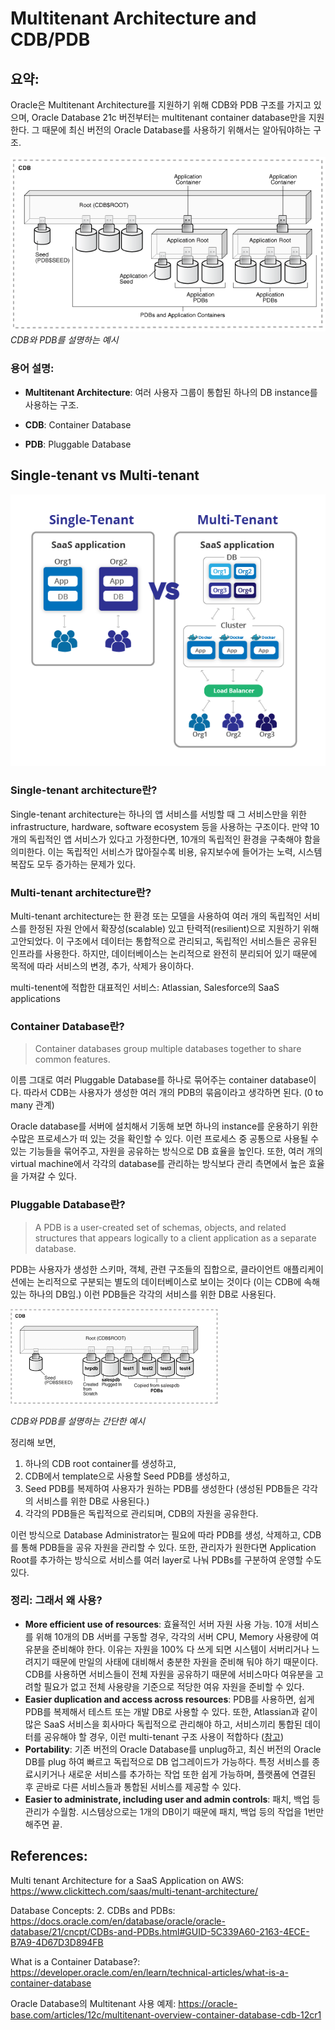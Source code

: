 # Multitenant Architecture and CDB/PDB

## 요약:

Oracle은 Multitenant Architecture를 지원하기 위해 CDB와 PDB 구조를 가지고 있으며, Oracle Database 21c 버전부터는 multitenant container database만을 지원한다. 그 때문에 최신 버전의 Oracle Database를 사용하기 위해서는 알아둬야하는 구조.

![CDB, PDB 설명 - COMPLEX 버전](/hong/img/CDB-PDB-complex-version.png)
_CDB와 PDB를 설명하는 예시_

### 용어 설명:

- **Multitenant Architecture**: 여러 사용자 그룹이 통합된 하나의 DB instance를 사용하는 구조.

- **CDB**: Container Database

- **PDB**: Pluggable Database

## Single-tenant vs Multi-tenant

![CDB, PDB 설명 - COMPLEX 버전](/hong/img/Single-tenant-Multy-tenat-33.png)

### Single-tenant architecture란?

Single-tenant architecture는 하나의 앱 서비스를 서빙할 때 그 서비스만을 위한 infrastructure, hardware, software ecosystem 등을 사용하는 구조이다. 만약 10개의 독립적인 앱 서비스가 있다고 가정한다면, 10개의 독립적인 환경을 구축해야 함을 의미한다. 이는 독립적인 서비스가 많아질수록 비용, 유지보수에 들어가는 노력, 시스템 복잡도 모두 증가하는 문제가 있다.

### Multi-tenant architecture란?

Multi-tenant architecture는 한 환경 또는 모델을 사용하여 여러 개의 독립적인 서비스를 한정된 자원 안에서 확장성(scalable) 있고 탄력적(resilient)으로 지원하기 위해 고안되었다. 이 구조에서 데이터는 통합적으로 관리되고, 독립적인 서비스들은 공유된 인프라를 사용한다. 하지만, 데이터베이스는 논리적으로 완전히 분리되어 있기 때문에 목적에 따라 서비스의 변경, 추가, 삭제가 용이하다.

multi-tenent에 적합한 대표적인 서비스: Atlassian, Salesforce의 SaaS applications

### Container Database란?

> Container databases group multiple databases together to share common features.

이름 그대로 여러 Pluggable Database를 하나로 묶어주는 container database이다. 따라서 CDB는 사용자가 생성한 여러 개의 PDB의 묶음이라고 생각하면 된다. (0 to many 관계)

Oracle database를 서버에 설치해서 기동해 보면 하나의 instance를 운용하기 위한 수많은 프로세스가 떠 있는 것을 확인할 수 있다. 이런 프로세스 중 공통으로 사용될 수 있는 기능들을 묶어주고, 자원을 공유하는 방식으로 DB 효율을 높인다. 또한, 여러 개의 virtual machine에서 각각의 database를 관리하는 방식보다 관리 측면에서 높은 효율을 가져갈 수 있다.

### Pluggable Database란?

> A PDB is a user-created set of schemas, objects, and related structures that appears logically to a client application as a separate database.

PDB는 사용자가 생성한 스키마, 객체, 관련 구조들의 집합으로, 클라이언트 애플리케이션에는 논리적으로 구분되는 별도의 데이터베이스로 보이는 것이다 (이는 CDB에 속해있는 하나의 DB임.) 이런 PDB들은 각각의 서비스를 위한 DB로 사용된다.

![CDB, PDB 설명 - SIMPLE 버전](/hong/img/CDB-PDB-simple-version.png)

_CDB와 PDB를 설명하는 간단한 예시_

정리해 보면,

1. 하나의 CDB root container를 생성하고,
2. CDB에서 template으로 사용할 Seed PDB를 생성하고,
3. Seed PDB를 복제하여 사용자가 원하는 PDB를 생성한다 (생성된 PDB들은 각각의 서비스를 위한 DB로 사용된다.)
4. 각각의 PDB들은 독립적으로 관리되며, CDB의 자원을 공유한다.

이런 방식으로 Database Administrator는 필요에 따라 PDB를 생성, 삭제하고, CDB를 통해 PDB들을 공유 자원을 관리할 수 있다. 또한, 관리자가 원한다면 Application Root를 추가하는 방식으로 서비스를 여러 layer로 나눠 PDBs를 구분하여 운영할 수도 있다.

### 정리: 그래서 왜 사용?

- **More efficient use of resources**: 효율적인 서버 자원 사용 가능. 10개 서비스를 위해 10개의 DB 서버를 구동할 경우, 각각의 서버 CPU, Memory 사용량에 여유분을 준비해야 한다. 이유는 자원을 100% 다 쓰게 되면 시스템이 서버리거나 느려지기 때문에 만일의 사태에 대비해서 충분한 자원을 준비해 둬야 하기 때문이다. CDB를 사용하면 서비스들이 전체 자원을 공유하기 때문에 서비스마다 여유분을 고려할 필요가 없고 전체 사용량을 기준으로 적당한 여유 자원을 준비할 수 있다.
- **Easier duplication and access across resources**: PDB를 사용하면, 쉽게 PDB를 복제해서 테스트 또는 개발 DB로 사용할 수 있다. 또한, Atlassian과 같이 많은 SaaS 서비스을 회사마다 독립적으로 관리해야 하고, 서비스끼리 통합된 데이터를 공유해야 할 경우, 이런 multi-tenant 구조 사용이 적합하다 ([참고](https://www.atlassian.com/trust/reliability/cloud-architecture-and-operational-practices#distributed-services-architecture))
- **Portability**: 기존 버전의 Oracle Database를 unplug하고, 최신 버전의 Oracle DB를 plug 하여 빠르고 독립적으로 DB 업그레이드가 가능하다. 특정 서비스를 종료시키거나 새로운 서비스를 추가하는 작업 또한 쉽게 가능하며, 플랫폼에 연결된 후 곧바로 다른 서비스들과 통합된 서비스를 제공할 수 있다.
- **Easier to administrate, including user and admin controls**: 패치, 백업 등 관리가 수월함. 시스템상으로는 1개의 DB이기 때문에 패치, 백업 등의 작업을 1번만 해주면 끝.

## References:

Multi tenant Architecture for a SaaS Application on AWS: https://www.clickittech.com/saas/multi-tenant-architecture/

Database Concepts: 2. CDBs and PDBs: https://docs.oracle.com/en/database/oracle/oracle-database/21/cncpt/CDBs-and-PDBs.html#GUID-5C339A60-2163-4ECE-B7A9-4D67D3D894FB

What is a Container Database?: https://developer.oracle.com/en/learn/technical-articles/what-is-a-container-database

Oracle Database의 Multitenant 사용 예제: https://oracle-base.com/articles/12c/multitenant-overview-container-database-cdb-12cr1
